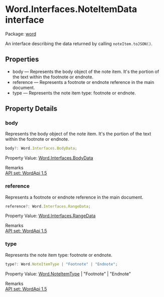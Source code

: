 # Word.Interfaces.NoteItemData interface

Package: [word](/en-us/javascript/api/word)

An interface describing the data returned by calling `noteItem.toJSON()`.

## Properties

- body — Represents the body object of the note item. It's the portion of the text within the footnote or endnote.
- reference — Represents a footnote or endnote reference in the main document.
- type — Represents the note item type: footnote or endnote.

## Property Details

### body

Represents the body object of the note item. It's the portion of the text within the footnote or endnote.

```typescript
body?: Word.Interfaces.BodyData;
```

Property Value: [Word.Interfaces.BodyData](/en-us/javascript/api/word/word.interfaces.bodydata)

Remarks  
[API set: WordApi 1.5](/en-us/javascript/api/requirement-sets/word/word-api-requirement-sets)

### reference

Represents a footnote or endnote reference in the main document.

```typescript
reference?: Word.Interfaces.RangeData;
```

Property Value: [Word.Interfaces.RangeData](/en-us/javascript/api/word/word.interfaces.rangedata)

Remarks  
[API set: WordApi 1.5](/en-us/javascript/api/requirement-sets/word/word-api-requirement-sets)

### type

Represents the note item type: footnote or endnote.

```typescript
type?: Word.NoteItemType | "Footnote" | "Endnote";
```

Property Value: [Word.NoteItemType](/en-us/javascript/api/word/word.noteitemtype) | "Footnote" | "Endnote"

Remarks  
[API set: WordApi 1.5](/en-us/javascript/api/requirement-sets/word/word-api-requirement-sets)